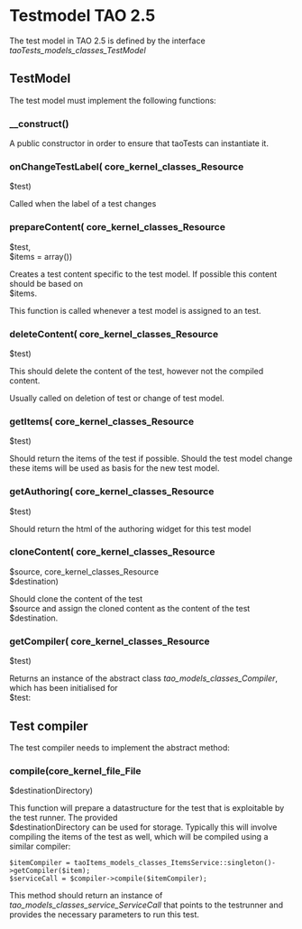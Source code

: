 <!--
parent: Testrunner
created_at: '2013-10-31 17:51:03'
updated_at: '2013-11-04 17:03:26'
authors:
    - 'Joel Bout'
tags:
    - Testrunner
-->

Testmodel TAO 2.5
=================

The test model in TAO 2.5 is defined by the interface *taoTests_models_classes_TestModel*

TestModel
---------

The test model must implement the following functions:

### __construct()

A public constructor in order to ensure that taoTests can instantiate it.

### onChangeTestLabel( core_kernel_classes_Resource <br/>
$test)

Called when the label of a test changes

### prepareContent( core_kernel_classes_Resource <br/>
$test, <br/>
$items = array())

Creates a test content specific to the test model. If possible this content should be based on <br/>
$items.<br/>

This function is called whenever a test model is assigned to an test.

### deleteContent( core_kernel_classes_Resource <br/>
$test)

This should delete the content of the test, however not the compiled content.<br/>

Usually called on deletion of test or change of test model.

### getItems( core_kernel_classes_Resource <br/>
$test)

Should return the items of the test if possible. Should the test model change these items will be used as basis for the new test model.

### getAuthoring( core_kernel_classes_Resource <br/>
$test)

Should return the html of the authoring widget for this test model

### cloneContent( core_kernel_classes_Resource <br/>
$source, core_kernel_classes_Resource <br/>
$destination)

Should clone the content of the test <br/>
$source and assign the cloned content as the content of the test <br/>
$destination.

### getCompiler( core_kernel_classes_Resource <br/>
$test)

Returns an instance of the abstract class *tao_models_classes_Compiler*, which has been initialised for <br/>
$test:

Test compiler
-------------

The test compiler needs to implement the abstract method:

### compile(core_kernel_file_File <br/>
$destinationDirectory)

This function will prepare a datastructure for the test that is exploitable by the test runner. The provided <br/>
$destinationDirectory can be used for storage. Typically this will involve compiling the items of the test as well, which will be compiled using a similar compiler:

    $itemCompiler = taoItems_models_classes_ItemsService::singleton()->getCompiler($item);
    $serviceCall = $compiler->compile($itemCompiler);

This method should return an instance of *tao_models_classes_service_ServiceCall* that points to the testrunner and provides the necessary parameters to run this test.


